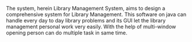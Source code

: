 The system, herein Library Management System, aims to design a comprehensive system for Library Management. This software on java can handle every day to day library problems and its GUI let the library management personal work very easily. With the help of multi-window opening person can do multiple task in same time.